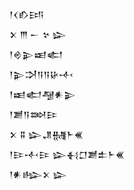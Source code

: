 <div class='block'>
<div class='line'>𒁹𒌋𒁓𒅀</div>
<div class='line'>𒉽 𒐈 𒀸 𒆳 𒇽</div>
<div class='line'>𒁹𒄴𒉌𒀜𒅗</div>
<div class='line'>𒁹𒉌𒋫𒀀𒀀𒄩𒋾</div>
<div class='line'>𒁹𒀜𒅗𒆷𒀭𒉌</div>
<div class='line'>𒁹𒋢𒀀𒇷𒄿</div>
<div class='line'>𒉽 𒐉 𒇽𒂗𒉆𒈨𒌍</div>
<div class='line'>𒁹𒄿𒋾𒄿 𒇽𒈬𒆸𒋢𒉺𒈨𒌍</div>
<div class='line'>𒁹𒀭𒈗𒉽 𒇽</div>
</div>